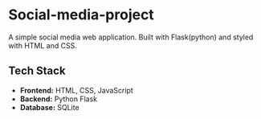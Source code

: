 # Social-media-project

A simple social media web application. Built with Flask(python) and styled with HTML and CSS.

## Tech Stack

- **Frontend:** HTML, CSS, JavaScript 
- **Backend:** Python Flask
- **Database:** SQLite
